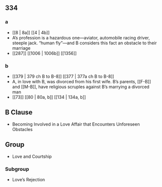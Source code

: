 ## 334
### a
- [[8 | 8a]] [[4 | 4b]] 
- A’s profession is a hazardous one—aviator, automobile racing driver, steeple jack. “human fly”—and B considers this fact an obstacle to their marriage
- [[287]] [[1006 | 1006b]] [[1356]] 

### b
- [[379 | 379 ch B to B-8]] [[377 | 377a ch B to B-8]] 
- A, in love with B, was divorced from his first wife. B’s parents, [[F-B]] and [[M-B]], have religious scruples against B’s marrying a divorced man
- [[73]] [[80 | 80a, b]] [[134 | 134a, b]] 

## B Clause
- Becoming Involved in a Love Affair that Encounters Unforeseen Obstacles

## Group
- Love and Courtship

### Subgroup
- Love’s Rejection

